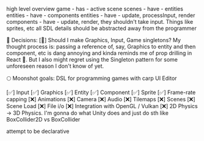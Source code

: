 high level overview
game - has - active scene
scenes - have - entities
entities - have - components
entities - have - update, processInput, render
components - have - update, render, they shouldn't take input. Things like sprites, etc
all SDL details should be abstracted away from the programmer

🤔 Decisions:
[🦆] Should I make Graphics, Input, Game singletons? My thought process is: passing a reference of, say, Graphics to entity and then component, etc is dang annoying and kinda reminds me of prop drilling in React 🍝. But I also might regret using the Singleton pattern for some unforeseen reason I don't know of yet.

🌕 Moonshot goals:
DSL for programming games with carp
UI Editor

[✅] Input
[✅] Graphics
[✅] Entity
[✅] Component
[✅] Sprite
[✅] Frame-rate capping
[❌] Animations
[❌] Camera
[❌] Audio
[❌] Tilemaps
[❌] Scenes
[❌] Scene Load
[❌] File i/o
[❌] Integration with OpenGL / Vulkan
[❌] 2D Physics -> 3D Physics. I'm gonna do what Unity does and just do sth like BoxCollider2D vs BoxCollider

attempt to be declarative
